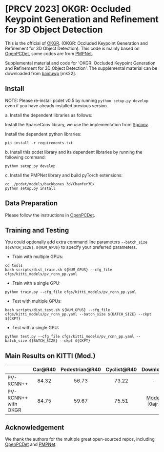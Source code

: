 # [PRCV 2023] OKGR: Occluded Keypoint Generation and Refinement for 3D Object Detection
This is the official of [OKGR](https://github.com/Mingqj/OKGR/). (OKGR: Occluded Keypoint Generation and Refinement for 3D Object Detection). This code is mainly based on [OpenPCDet](https://github.com/open-mmlab/OpenPCDet), some codes are from [PMPNet](https://github.com/diviswen/PMP-Net).

Supplemental material and code for 'OKGR: Occluded Keypoint Generation and Refinement for 3D Object Detection'.
The supplemental material can be downloaded from [baiduwp](https://pan.baidu.com/s/18wt2LT4dgXg8pa0zYded-w) [mk22].

## Install
NOTE: Please re-install pcdet v0.5 by running `python setup.py develop` even if you have already installed previous version.

a. Install the dependent libraries as follows: 

Install the SparseConv library, we use the implementation from [Spconv](https://github.com/traveller59/spconv).

Install the dependent python libraries: 

```shell
pip install -r requirements.txt
```

b. Install this pcdet library and its dependent libraries by running the following command:
```shell
python setup.py develop
```

c. Install the PMPNet library and build pyTorch extensions:
```shell
cd ./pcdet/models/backbones_3d/Chamfer3D/
python setup.py install
```

## Data Preparation
Please follow the instructions in [OpenPCDet](https://github.com/open-mmlab/OpenPCDet).

## Training and Testing
You could optionally add extra command line parameters `--batch_size ${BATCH_SIZE}`, `${NUM_GPUS}` to specify your preferred parameters.

* Train with multiple GPUs:
```shell
cd tools
bash scripts/dist_train.sh ${NUM_GPUS} --cfg_file cfgs/kitti_models/pv_rcnn_pp.yaml
```

* Train with a single GPU:
```shell
python train.py --cfg_file cfgs/kitti_models/pv_rcnn_pp.yaml
```

* Test with multiple GPUs:
```shell
bash scripts/dist_test.sh ${NUM_GPUS} --cfg_file cfgs/kitti_models/pv_rcnn_pp.yaml --batch_size ${BATCH_SIZE} --ckpt ${CKPT}
```

* Test with a single GPU:
```shell
python test.py --cfg_file cfgs/kitti_models/pv_rcnn_pp.yaml --batch_size ${BATCH_SIZE} --ckpt ${CKPT}
```

## Main Results on KITTI (Mod.)
|                                             | Car@R40 | Pedestrian@R40 | Cyclist@R40  | Download | 
|---------------------------------------------|:-------:|:-------:|:-------:|:---------:|
| PV-RCNN++ | 84.32 | 56.73 | 73.22 | - | 
| PV-RCNN++ with OKGR| 84.75 | 59.67 | 75.51 | [Model](https://pan.baidu.com/s/1ZOxcQ8e_-Iv4U4K8m0rPxA) [0ajr] | 

## Acknowledgement
We thank the authors for the multiple great open-sourced repos, including [OpenPCDet](https://github.com/open-mmlab/OpenPCDet) and [PMPNet](https://github.com/diviswen/PMP-Net).

